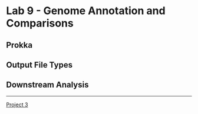 Lab 9 - Genome Annotation and Comparisons
=========================================

## Prokka

## Output File Types

## Downstream Analysis

----

[Project 3](project-3.md)

